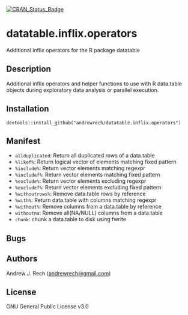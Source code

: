 [![CRAN_Status_Badge](http://www.r-pkg.org/badges/version/flowAutomateR)](http://cran.r-project.org/package=datatable_inflix_operators)

<h1>datatable.inflix.operators</h1>

Additional inflix operators for the R package datatable

## Description ##

Additional inflix operators and helper functions to use with R data.table objects during exploratory data analysis or parallel execution.

## Installation ##

`devtools::install_github("andrewrech/datatable.inflix.operators")`

## Manifest ##

* `allduplicated`: Return all duplicated rows of a data.table
* `%likef%`: Return logical vector of elements matching fixed pattern
* `%include%`: Return vector elements matching regexpr
* `%includef%`: Return vector elements matching fixed pattern
* `%exclude%`: Return vector elements excluding regexpr
* `%excludef%`: Return vector elements excluding fixed pattern
* `%withoutrows%`: Remove data.table rows by reference
* `%with%`: Return data.table with columns matching regexpr
* `%without%`: Remove columns from a data.table by reference
* `withoutna`: Remove all(NA/NULL) columns from a data.table
* `chunk`: chunk a data.table to disk using fwrite

## Bugs ##

## Authors ##

Andrew J. Rech (andrewrech@gmail.com)

## License ##

GNU General Public License v3.0